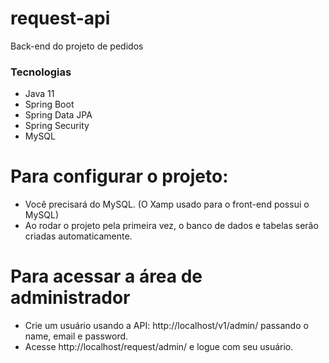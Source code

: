 # request-api

Back-end do projeto de pedidos

### Tecnologias

- Java 11
- Spring Boot
- Spring Data JPA
- Spring Security
- MySQL

# Para configurar o projeto:

- Você precisará do MySQL. (O Xamp usado para o front-end possui o MySQL)
- Ao rodar o projeto pela primeira vez, o banco de dados e tabelas serão criadas automaticamente.

# Para acessar a área de administrador

- Crie um usuário usando a API: http://localhost/v1/admin/ passando o name, email e password. 
- Acesse http://localhost/request/admin/ e logue com seu usuário.
